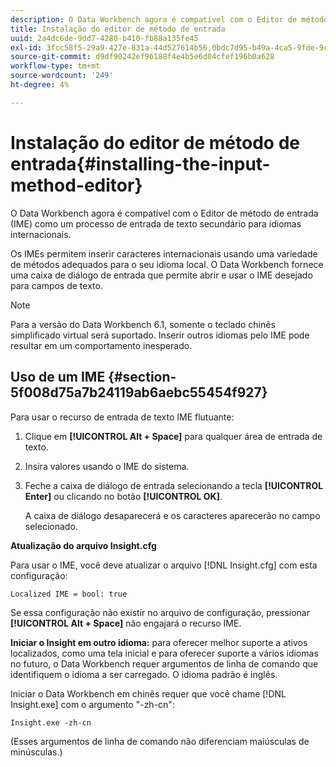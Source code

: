 ```yaml
---
description: O Data Workbench agora é compatível com o Editor de método de entrada (IME) como um processo de entrada de texto secundário para idiomas internacionais.
title: Instalação do editor de método de entrada
uuid: 2a4dc6de-9dd7-4280-b410-fb88a135fe45
exl-id: 3fcc58f5-29a9-427e-831a-44d527614b56,0bdc7d95-b49a-4ca5-9fde-9c1ce2cd14ec,e4e1c016-0544-434a-b82e-fdd2a4af316c
source-git-commit: d9df90242ef96188f4e4b5e6d04cfef196b0a628
workflow-type: tm+mt
source-wordcount: '249'
ht-degree: 4%

---
```


# Instalação do editor de método de entrada{#installing-the-input-method-editor}

O Data Workbench agora é compatível com o Editor de método de entrada (IME) como um processo de entrada de texto secundário para idiomas internacionais.

Os IMEs permitem inserir caracteres internacionais usando uma variedade de métodos adequados para o seu idioma local. O Data Workbench fornece uma caixa de diálogo de entrada que permite abrir e usar o IME desejado para campos de texto.

>[!NOTE]
>
>Para a versão do Data Workbench 6.1, somente o teclado chinês simplificado virtual será suportado. Inserir outros idiomas pelo IME pode resultar em um comportamento inesperado.

## Uso de um IME {#section-5f008d75a7b24119ab6aebc55454f927}

Para usar o recurso de entrada de texto IME flutuante:

1. Clique em **[!UICONTROL Alt + Space]** para qualquer área de entrada de texto.
1. Insira valores usando o IME do sistema.
1. Feche a caixa de diálogo de entrada selecionando a tecla **[!UICONTROL Enter]** ou clicando no botão **[!UICONTROL OK]**.

   A caixa de diálogo desaparecerá e os caracteres aparecerão no campo selecionado.

**Atualização do arquivo Insight.cfg**

Para usar o IME, você deve atualizar o arquivo [!DNL Insight.cfg] com esta configuração:

```
Localized IME = bool: true
```

Se essa configuração não existir no arquivo de configuração, pressionar **[!UICONTROL Alt + Space]** não engajará o recurso IME.

**Iniciar o Insight em outro idioma:** para oferecer melhor suporte a ativos localizados, como uma tela inicial e para oferecer suporte a vários idiomas no futuro, o Data Workbench requer argumentos de linha de comando que identifiquem o idioma a ser carregado. O idioma padrão é inglês.

Iniciar o Data Workbench em chinês requer que você chame [!DNL Insight.exe] com o argumento &quot;-zh-cn&quot;:

```
Insight.exe -zh-cn
```

(Esses argumentos de linha de comando não diferenciam maiúsculas de minúsculas.)
